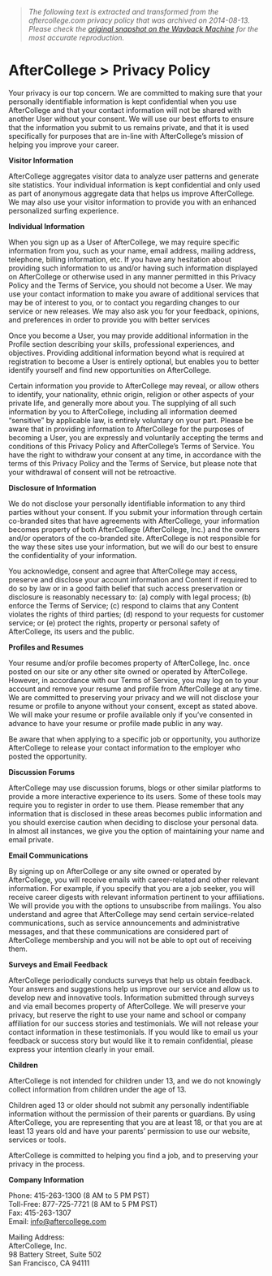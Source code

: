 > *The following text is extracted and transformed from the aftercollege.com privacy policy that was archived on 2014-08-13. Please check the [original snapshot on the Wayback Machine](https://web.archive.org/web/20140813155853id_/https%3A//www.aftercollege.com/content/privacy_policy) for the most accurate reproduction.*

# AfterCollege > Privacy Policy

Your privacy is our top concern. We are committed to making sure that your personally identifiable information is kept confidential when you use AfterCollege and that your contact information will not be shared with another User without your consent. We will use our best efforts to ensure that the information you submit to us remains private, and that it is used specifically for purposes that are in-line with AfterCollege’s mission of helping you improve your career.

**Visitor Information**

AfterCollege aggregates visitor data to analyze user patterns and generate site statistics. Your individual information is kept confidential and only used as part of anonymous aggregate data that helps us improve AfterCollege. We may also use your visitor information to provide you with an enhanced personalized surfing experience.

**Individual Information**

When you sign up as a User of AfterCollege, we may require specific information from you, such as your name, email address, mailing address, telephone, billing information, etc. If you have any hesitation about providing such information to us and/or having such information displayed on AfterCollege or otherwise used in any manner permitted in this Privacy Policy and the Terms of Service, you should not become a User. We may use your contact information to make you aware of additional services that may be of interest to you, or to contact you regarding changes to our service or new releases. We may also ask you for your feedback, opinions, and preferences in order to provide you with better services

Once you become a User, you may provide additional information in the Profile section describing your skills, professional experiences, and objectives. Providing additional information beyond what is required at registration to become a User is entirely optional, but enables you to better identify yourself and find new opportunities on AfterCollege. 

Certain information you provide to AfterCollege may reveal, or allow others to identify, your nationality, ethnic origin, religion or other aspects of your private life, and generally more about you. The supplying of all such information by you to AfterCollege, including all information deemed “sensitive” by applicable law, is entirely voluntary on your part. Please be aware that in providing information to AfterCollege for the purposes of becoming a User, you are expressly and voluntarily accepting the terms and conditions of this Privacy Policy and AfterCollege’s Terms of Service. You have the right to withdraw your consent at any time, in accordance with the terms of this Privacy Policy and the Terms of Service, but please note that your withdrawal of consent will not be retroactive.

**Disclosure of Information**

We do not disclose your personally identifiable information to any third parties without your consent. If you submit your information through certain co-branded sites that have agreements with AfterCollege, your information becomes property of both AfterCollege (AfterCollege, Inc.) and the owners and/or operators of the co-branded site. AfterCollege is not responsible for the way these sites use your information, but we will do our best to ensure the confidentiality of your information.

You acknowledge, consent and agree that AfterCollege may access, preserve and disclose your account information and Content if required to do so by law or in a good faith belief that such access preservation or disclosure is reasonably necessary to: (a) comply with legal process; (b) enforce the Terms of Service; (c) respond to claims that any Content violates the rights of third parties; (d) respond to your requests for customer service; or (e) protect the rights, property or personal safety of AfterCollege, its users and the public.

**Profiles and Resumes**

Your resume and/or profile becomes property of AfterCollege, Inc. once posted on our site or any other site owned or operated by AfterCollege. However, in accordance with our Terms of Service, you may log on to your account and remove your resume and profile from AfterCollege at any time. We are committed to preserving your privacy and we will not disclose your resume or profile to anyone without your consent, except as stated above. We will make your resume or profile available only if you’ve consented in advance to have your resume or profile made public in any way.

Be aware that when applying to a specific job or opportunity, you authorize AfterCollege to release your contact information to the employer who posted the opportunity.

**Discussion Forums**

AfterCollege may use discussion forums, blogs or other similar platforms to provide a more interactive experience to its users. Some of these tools may require you to register in order to use them. Please remember that any information that is disclosed in these areas becomes public information and you should exercise caution when deciding to disclose your personal data. In almost all instances, we give you the option of maintaining your name and email private.

**Email Communications**

By signing up on AfterCollege or any site owned or operated by AfterCollege, you will receive emails with career-related and other relevant information. For example, if you specify that you are a job seeker, you will receive career digests with relevant information pertinent to your affiliations. We will provide you with the options to unsubscribe from mailings. You also understand and agree that AfterCollege may send certain service-related communications, such as service announcements and administrative messages, and that these communications are considered part of AfterCollege membership and you will not be able to opt out of receiving them.

**Surveys and Email Feedback**

AfterCollege periodically conducts surveys that help us obtain feedback. Your answers and suggestions help us improve our service and allow us to develop new and innovative tools. Information submitted through surveys and via email becomes property of AfterCollege. We will preserve your privacy, but reserve the right to use your name and school or company affiliation for our success stories and testimonials. We will not release your contact information in these testimonials. If you would like to email us your feedback or success story but would like it to remain confidential, please express your intention clearly in your email.

**Children**

AfterCollege is not intended for children under 13, and we do not knowingly collect information from children under the age of 13.

Children aged 13 or older should not submit any personally indentifiable information without the permission of their parents or guardians. By using AfterCollege, you are representing that you are at least 18, or that you are at least 13 years old and have your parents’ permission to use our website, services or tools.

AfterCollege is committed to helping you find a job, and to preserving your privacy in the process.

  
**Company Information**

Phone: 415-263-1300 (8 AM to 5 PM PST)  
Toll-Free: 877-725-7721 (8 AM to 5 PM PST)  
Fax: 415-263-1307  
Email: info@aftercollege.com

Mailing Address:  
AfterCollege, Inc.  
98 Battery Street, Suite 502  
San Francisco, CA 94111
